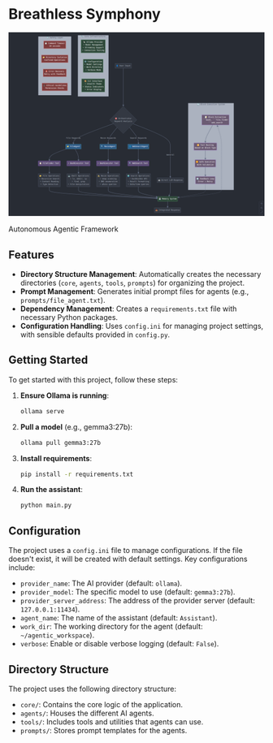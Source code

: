 # Breathless Symphony

![Cover Image](Screenshot%20from%202025-06-02%2013-40-55.png)

Autonomous Agentic Framework

## Features

*   **Directory Structure Management**: Automatically creates the necessary directories (`core`, `agents`, `tools`, `prompts`) for organizing the project.
*   **Prompt Management**: Generates initial prompt files for agents (e.g., `prompts/file_agent.txt`).
*   **Dependency Management**: Creates a `requirements.txt` file with necessary Python packages.
*   **Configuration Handling**: Uses `config.ini` for managing project settings, with sensible defaults provided in `config.py`.

## Getting Started

To get started with this project, follow these steps:

1.  **Ensure Ollama is running**:
    ```bash
    ollama serve
    ```
2.  **Pull a model** (e.g., gemma3:27b):
    ```bash
    ollama pull gemma3:27b
    ```
3.  **Install requirements**:
    ```bash
    pip install -r requirements.txt
    ```
4.  **Run the assistant**:
    ```bash
    python main.py
    ```

## Configuration

The project uses a `config.ini` file to manage configurations. If the file doesn't exist, it will be created with default settings. Key configurations include:

*   `provider_name`: The AI provider (default: `ollama`).
*   `provider_model`: The specific model to use (default: `gemma3:27b`).
*   `provider_server_address`: The address of the provider server (default: `127.0.0.1:11434`).
*   `agent_name`: The name of the assistant (default: `Assistant`).
*   `work_dir`: The working directory for the agent (default: `~/agentic_workspace`).
*   `verbose`: Enable or disable verbose logging (default: `False`).

## Directory Structure

The project uses the following directory structure:

*   `core/`: Contains the core logic of the application.
*   `agents/`: Houses the different AI agents.
*   `tools/`: Includes tools and utilities that agents can use.
*   `prompts/`: Stores prompt templates for the agents.
